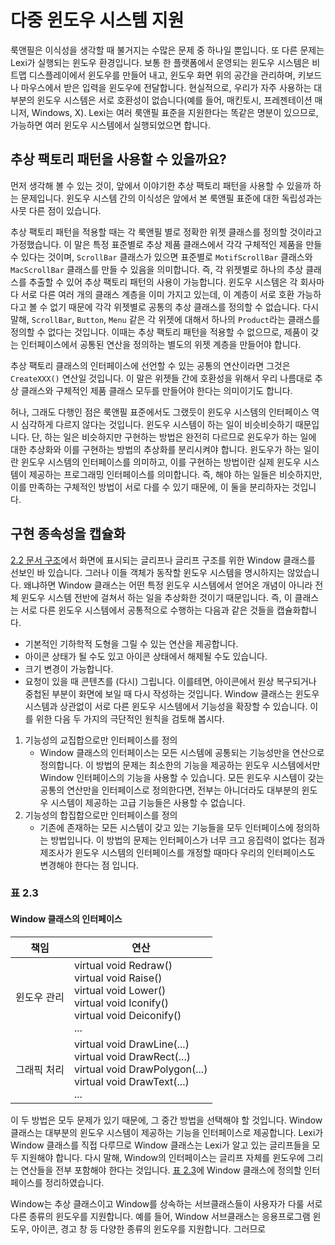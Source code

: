 # 다중 윈도우 시스템 지원
룩앤필은 이식성을 생각할 때 불거지는 수많은 문제 중 하나일 뿐입니다. 또 다른 문제는 Lexi가 실행되는 윈도우 환경입니다. 보통 한 플랫폼에서 운영되는 윈도우 시스템은 비트맵 디스플레이에서 윈도우를 만들어 내고, 윈도우 화면 위의 공간을 관리하며, 키보드나 마우스에서 받은 입력을 윈도우에 전달합니다. 현실적으로, 우리가 자주 사용하는 대부분의 윈도우 시스템은 서로 호환성이 없습니다(예를 들어, 매킨토시, 프레젠테이션 매니저, Windows, X). Lexi는 여러 룩앤필 표준을 지원한다는 똑같은 명분이 있으므로, 가능하면 여러 윈도우 시스템에서 실행되었으면 합니다.
## 추상 팩토리 패턴을 사용할 수 있을까요?
먼저 생각해 볼 수 있는 것이, 앞에서 이야기한 추상 팩토리 패턴을 사용할 수 있을까 하는 문제입니다. 윈도우 시스템 간의 이식성은 앞에서 본 룩앤필 표준에 대한 독립성과는 사뭇 다른 점이 있습니다.

추상 팩토리 패턴을 적용할 때는 각 룩앤필 별로 정확한 위젯 클래스를 정의할 것이라고 가정했습니다. 이 말은 특정 표준별로 추상 제품 클래스에서 각각 구체적인 제품을 만들 수 있다는 것이며, `ScrollBar` 클래스가 있으면 표준별로 `MotifScrollBar` 클래스와 `MacScrollBar` 클래스를 만들 수 있음을 의미합니다. 즉, 각 위젯별로 하나의 추상 클래스를 추출할 수 있어 추상 팩토리 패턴의 사용이 가능합니다. 윈도우 시스템은 각 회사마다 서로 다른 여러 개의 클래스 계층을 이미 가지고 있는데, 이 계층이 서로 호환 가능하다고 볼 수 없기 때문에 각각 위젯별로 공통의 추상 클래스를 정의할 수 없습니다. 다시 말해, `ScrollBar`, `Button`, `Menu` 같은 각 위젯에 대해서 하나의 `Product`라는 클래스를 정의할 수 없다는 것입니다. 이때는 추상 팩토리 패턴을 적용할 수 없으므로, 제품이 갖는 인터페이스에서 공통된 연산을 정의하는 별도의 위젯 계층을 만들어야 합니다.

추상 팩토리 클래스의 인터페이스에 선언할 수 있는 공통의 연산이라면 그것은 `CreateXXX()` 연산일 것입니다. 이 말은 위젯들 간에 호환성을 위해서 우리 나름대로 추상 클래스와 구체적인 제품 클래스 모두를 만들어야 한다는 의미이기도 합니다.

허나, 그래도 다행인 점은 룩앤필 표준에서도 그랬듯이 윈도우 시스템의 인터페이스 역시 심각하게 다르지 않다는 것입니다. 윈도우 시스템이 하는 일이 비슷비슷하기 때문입니다. 단, 하는 일은 비슷하지만 구현하는 방법은 완전히 다르므로 윈도우가 하는 일에 대한 추상화와 이를 구현하는 방법의 추상화를 분리시켜야 합니다. 윈도우가 하는 일이란 윈도우 시스템의 인터페이스를 의미하고, 이를 구현하는 방법이란 실제 윈도우 시스템이 제공하는 프로그래밍 인터페이스를 의미합니다. 즉, 해야 하는 일들은 비슷하지만, 이를 만족하는 구체적인 방법이 서로 다를 수 있기 때문에, 이 둘을 분리하자는 것입니다.

## 구현 종속성을 캡슐화
[2.2 문서 구조](https://github.com/wonder13662/my-books/blob/writing/GOF-design-patterns/Chapter02/2-2.md)에서 화면에 표시되는 글리프나 글리프 구조를 위한 Window 클래스를 선보인 바 있습니다. 그러나 이들 객체가 동작할 윈도우 시스템을 명시하지는 않았습니다. 왜냐하면 Window 클래스는 어떤 특정 윈도우 시스템에서 얻어온 개념이 아니라 전체 윈도우 시스템 전반에 걸쳐서 하는 일을 추상화한 것이기 때문입니다. 즉, 이 클래스는 서로 다른 윈도우 시스템에서 공통적으로 수행하는 다음과 같은 것들을 캡슐화합니다.
- 기본적인 기하학적 도형을 그릴 수 있는 연산을 제공합니다. 
- 아이콘 상태가 될 수도 있고 아이콘 상태에서 해제될 수도 있습니다.
- 크기 변경이 가능합니다. 
- 요청이 있을 때 콘텐츠를 (다시) 그립니다. 이를테면, 아이콘에서 원상 복구되거나 중첩된 부분이 화면에 보일 때 다시 작성하는 것입니다.
Window 클래스는 윈도우 시스템과 상관없이 서로 다른 윈도우 시스템에서 기능성을 확장할 수 있습니다. 이를 위한 다음 두 가지의 극단적인 원칙을 검토해 봅시다.

1. 기능성의 교집합으로만 인터페이스를 정의
   - Window 클래스의 인터페이스는 모든 시스템에 공통되는 기능성만을 연산으로 정의합니다. 이 방법의 문제는 최소한의 기능을 제공하는 윈도우 시스템에서만 Window 인터페이스의 기능을 사용할 수 있습니다. 모든 윈도우 시스템이 갖는 공통의 연산만을 인터페이스로 정의한다면, 전부는 아니더라도 대부분의 윈도우 시스템이 제공하는 고급 기능들은 사용할 수 없습니다.
2. 기능성의 합집합으로만 인터페이스를 정의
   - 기존에 존재하는 모든 시스템이 갖고 있는 기능들을 모두 인터페이스에 정의하는 방법입니다. 이 방법의 문제는 인터페이스가 너무 크고 응집력이 없다는 점과 제조사가 윈도우 시스템의 인터페이스를 개정할 때마다 우리의 인터페이스도 변경해야 한다는 점 입니다.
### 표 2.3
#### Window 클래스의 인터페이스
|책임|연산|
|---|---|
|윈도우 관리|virtual void Redraw()<br>virtual void Raise()<br>virtual void Lower()<br>virtual void Iconify()<br>virtual void Deiconify()<br>...|
|그래픽 처리|virtual void DrawLine(...)<br>virtual void DrawRect(...)<br>virtual void DrawPolygon(...)<br>virtual void DrawText(...)<br>...|

이 두 방법은 모두 문제가 있기 때문에, 그 중간 방법을 선택해야 할 것입니다. Window 클래스는 대부분의 윈도우 시스템이 제공하는 기능을 인터페이스로 제공합니다. Lexi가 Window 클래스를 직접 다루므로 Window 클래스는 Lexi가 알고 있는 글리프들을 모두 지원해야 합니다. 다시 말해, Window의 인터페이스는 글리프 자체를 윈도우에 그리는 연산들을 전부 포함해야 한다는 것입니다. [표 2.3](https://github.com/wonder13662/my-books/blob/writing/GOF-design-patterns/Chapter02/2-6.md#%ED%91%9C-23)에 Window 클래스에 정의할 인터페이스를 정리하였습니다. 

Window는 추상 클래스이고 Window를 상속하는 서브클래스들이 사용자가 다룰 서로 다른 종류의 윈도우를 지원합니다. 예를 들어, Window 서브클래스는 응용프로그램 윈도우, 아이콘, 경고 창 등 다양한 종류의 윈도우를 지원합니다. 그러므로 
